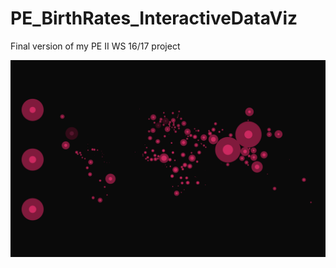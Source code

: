 # PE_BirthRates_InteractiveDataViz
Final version of my PE II WS 16/17 project

![Alt text](/example_images/NeuFinal_03.png?raw=true)
